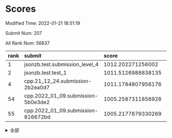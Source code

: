 # Scores

Modified Time: 2022-01-21 18:51:19

Submit Num: 207

All Rank Num: 56837

| rank |               submit               |       score        |       sigma        | pk_num |
| :--- | :--------------------------------- | :----------------- | :----------------- | :----- |
| 1    | jsonzb.test.submission_level_4     | 1012.202271256002  | 0.8115772205012913 | 1100   |
| 2    | jsonzb.test.test_1                 | 1011.5126988838135 | 0.7873083139819375 | 1099   |
| 4    | cpp.21_12_24.submission-2b2ea0d7   | 1011.1784807956176 | 0.7988644370636875 | 1096   |
| 54   | cpp.2022_01_09.submission-5b0e3de2 | 1005.2587311856926 | 0.7234522694670177 | 1100   |
| 55   | cpp.2022_01_09.submission-816672bd | 1005.2177879330269 | 0.7060425083470898 | 1099   |


<details>
<summary>全部</summary>

| rank |                 submit                 |       score        |       sigma        | pk_num |
| :--- | :------------------------------------- | :----------------- | :----------------- | :----- |
| 1    | jsonzb.test.submission_level_4         | 1012.202271256002  | 0.8115772205012913 | 1100   |
| 2    | jsonzb.test.test_1                     | 1011.5126988838135 | 0.7873083139819375 | 1099   |
| 3    | gobigger.level_3.submission_level_3_0  | 1011.2749003138067 | 0.8028176145685809 | 1097   |
| 4    | cpp.21_12_24.submission-2b2ea0d7       | 1011.1784807956176 | 0.7988644370636875 | 1096   |
| 5    | gobigger.level_3.submission_level_3_27 | 1011.1095539419406 | 0.7687987023492264 | 1097   |
| 6    | gobigger.level_3.submission_level_3_15 | 1010.9531156420043 | 0.783367914686957  | 1104   |
| 7    | gobigger.level_3.submission_level_3_35 | 1010.885254057446  | 0.7904468892199349 | 1102   |
| 8    | gobigger.level_3.submission_level_3_44 | 1010.8432955959036 | 0.766018157302348  | 1092   |
| 9    | gobigger.level_3.submission_level_3_9  | 1010.7576832780886 | 0.759836743752574  | 1101   |
| 10   | gobigger.level_3.submission_level_3_4  | 1010.7412688238729 | 0.7872769136221699 | 1098   |
| 11   | gobigger.level_3.submission_level_3_42 | 1010.6775688939773 | 0.783652473121096  | 1099   |
| 12   | gobigger.level_3.submission_level_3_19 | 1010.6603514470683 | 0.7560720749581424 | 1097   |
| 13   | gobigger.level_3.submission_level_3_13 | 1010.5427998675704 | 0.7675928137981675 | 1101   |
| 14   | gobigger.level_3.submission_level_3_11 | 1010.2482015912296 | 0.7537962158239151 | 1094   |
| 15   | gobigger.level_3.submission_level_3_2  | 1010.2283343193783 | 0.7599330008166439 | 1097   |
| 16   | gobigger.level_3.submission_level_3_38 | 1010.1481189293313 | 0.7458003305498407 | 1096   |
| 17   | gobigger.level_3.submission_level_3_48 | 1010.0957418314022 | 0.772446914333412  | 1095   |
| 18   | gobigger.level_3.submission_level_3_18 | 1010.0787680037446 | 0.7725958356311603 | 1096   |
| 19   | gobigger.level_3.submission_level_3_47 | 1010.0594787749493 | 0.7772425213755583 | 1100   |
| 20   | gobigger.level_3.submission_level_3_26 | 1010.036536714544  | 0.762110754480813  | 1098   |
| 21   | gobigger.level_3.submission_level_3_16 | 1009.9012816222478 | 0.7626063592481109 | 1098   |
| 22   | gobigger.level_3.submission_level_3_14 | 1009.8757503292844 | 0.7492285342433681 | 1096   |
| 23   | gobigger.level_3.submission_level_3_41 | 1009.8744060365193 | 0.7368036410788334 | 1100   |
| 24   | gobigger.level_3.submission_level_3_30 | 1009.8738389525209 | 0.745161261673326  | 1095   |
| 25   | gobigger.level_3.submission_level_3_7  | 1009.8483745441918 | 0.7457650513003652 | 1100   |
| 26   | gobigger.level_3.submission_level_3_6  | 1009.799970675679  | 0.7725086807597158 | 1096   |
| 27   | gobigger.level_3.submission_level_3_1  | 1009.7978802702999 | 0.7619776929966561 | 1097   |
| 28   | gobigger.level_3.submission_level_3_24 | 1009.7820970164801 | 0.7722855996853829 | 1099   |
| 29   | gobigger.level_3.submission_level_3_39 | 1009.7786518010544 | 0.7618453318671954 | 1107   |
| 30   | gobigger.level_3.submission_level_3_40 | 1009.7733151638496 | 0.7544362675435494 | 1100   |
| 31   | gobigger.level_3.submission_level_3_12 | 1009.7435004350718 | 0.7625519861949402 | 1099   |
| 32   | gobigger.level_3.submission_level_3_43 | 1009.7201517971467 | 0.7440873039979448 | 1099   |
| 33   | gobigger.level_3.submission_level_3_49 | 1009.6513891955174 | 0.7650190288305012 | 1097   |
| 34   | gobigger.level_3.submission_level_3_34 | 1009.6320073095283 | 0.7758038833520748 | 1096   |
| 35   | gobigger.level_3.submission_level_3_46 | 1009.5607198156389 | 0.7443838196245024 | 1103   |
| 36   | gobigger.level_3.submission_level_3_8  | 1009.4097986720212 | 0.7526563990524467 | 1097   |
| 37   | gobigger.level_3.submission_level_3_29 | 1009.4049266485231 | 0.7524176193784555 | 1098   |
| 38   | gobigger.level_3.submission_level_3_23 | 1009.3909956705986 | 0.7736376853577883 | 1099   |
| 39   | gobigger.level_3.submission_level_3_3  | 1009.3181770092114 | 0.7596466070815017 | 1094   |
| 40   | gobigger.level_3.submission_level_3_45 | 1009.3149146796688 | 0.7614817213211231 | 1098   |
| 41   | gobigger.level_3.submission_level_3_28 | 1009.3134644701291 | 0.7189111307901563 | 1101   |
| 42   | gobigger.level_3.submission_level_3_17 | 1009.3059142908073 | 0.7541102055523304 | 1096   |
| 43   | gobigger.level_3.submission_level_3_33 | 1009.2834898839557 | 0.735528565454955  | 1099   |
| 44   | gobigger.level_3.submission_level_3_25 | 1009.257251141116  | 0.793780434201908  | 1100   |
| 45   | gobigger.level_3.submission_level_3_20 | 1009.1760918662866 | 0.7441713954038178 | 1099   |
| 46   | gobigger.level_3.submission_level_3_31 | 1009.0415800920989 | 0.7654522413950462 | 1096   |
| 47   | gobigger.level_3.submission_level_3_21 | 1008.9352363118263 | 0.741562643014685  | 1101   |
| 48   | gobigger.level_3.submission_level_3_10 | 1008.6266672389372 | 0.7324393578377654 | 1097   |
| 49   | gobigger.level_3.submission_level_3_37 | 1008.4959801518734 | 0.7767282328637266 | 1096   |
| 50   | gobigger.level_3.submission_level_3_32 | 1008.4529384161721 | 0.7475106915299421 | 1093   |
| 51   | gobigger.level_3.submission_level_3_5  | 1008.1588310707807 | 0.7542315188701381 | 1093   |
| 52   | gobigger.level_3.submission_level_3_22 | 1008.1113206399853 | 0.7467802215888967 | 1101   |
| 53   | gobigger.level_3.submission_level_3_36 | 1007.3556058467428 | 0.7466581389395857 | 1100   |
| 54   | cpp.2022_01_09.submission-5b0e3de2     | 1005.2587311856926 | 0.7234522694670177 | 1100   |
| 55   | cpp.2022_01_09.submission-816672bd     | 1005.2177879330269 | 0.7060425083470898 | 1099   |
| 56   | gobigger.level_1.submission_level_1_3  | 1004.7542185642405 | 0.714436135958178  | 1099   |
| 57   | gobigger.level_1.submission_level_1_20 | 1004.6719899937087 | 0.7182669174568024 | 1095   |
| 58   | gobigger.level_1.submission_level_1_47 | 1004.4947364684633 | 0.7233089955652932 | 1098   |
| 59   | gobigger.level_1.submission_level_1_34 | 1004.3696887078165 | 0.7090497914402252 | 1096   |
| 60   | gobigger.level_1.submission_level_1_30 | 1004.1698907408886 | 0.7235157761443485 | 1103   |
| 61   | gobigger.level_1.submission_level_1_49 | 1004.1150832472697 | 0.7193874055367006 | 1094   |
| 62   | gobigger.level_1.submission_level_1_41 | 1004.0480476596306 | 0.7217087032104544 | 1099   |
| 63   | gobigger.level_1.submission_level_1_25 | 1004.032277100477  | 0.7234649793438725 | 1100   |
| 64   | gobigger.level_1.submission_level_1_29 | 1004.0243467473978 | 0.7207619499671597 | 1101   |
| 65   | gobigger.level_1.submission_level_1_9  | 1003.9826768744259 | 0.7188657127219823 | 1102   |
| 66   | gobigger.level_1.submission_level_1_31 | 1003.9625302333933 | 0.719221912737471  | 1105   |
| 67   | gobigger.level_1.submission_level_1_17 | 1003.9282520107963 | 0.7078979927307661 | 1100   |
| 68   | gobigger.level_1.submission_level_1_11 | 1003.7550469664408 | 0.7085512607201281 | 1094   |
| 69   | gobigger.level_1.submission_level_1_35 | 1003.7416103501905 | 0.7317765834952195 | 1097   |
| 70   | gobigger.level_1.submission_level_1_32 | 1003.6151645609157 | 0.7105910408778647 | 1099   |
| 71   | gobigger.level_1.submission_level_1_26 | 1003.5077585717505 | 0.718355428518131  | 1099   |
| 72   | gobigger.level_1.submission_level_1_12 | 1003.5006657467478 | 0.7084450470257071 | 1101   |
| 73   | gobigger.level_1.submission_level_1_48 | 1003.4790417232731 | 0.7162325891398438 | 1093   |
| 74   | gobigger.level_1.submission_level_1_7  | 1003.44000398811   | 0.7259865434475441 | 1101   |
| 75   | gobigger.level_1.submission_level_1_40 | 1003.3994682519578 | 0.7161616604231581 | 1098   |
| 76   | gobigger.level_1.submission_level_1_28 | 1003.3751539964046 | 0.7024437176853331 | 1096   |
| 77   | gobigger.level_1.submission_level_1_27 | 1003.2889782536269 | 0.7138619642524409 | 1102   |
| 78   | gobigger.level_1.submission_level_1_33 | 1003.2695032318699 | 0.7209323364775909 | 1095   |
| 79   | gobigger.level_1.submission_level_1_45 | 1003.2587800230268 | 0.722955910937691  | 1101   |
| 80   | gobigger.level_1.submission_level_1_6  | 1003.2314350605523 | 0.7269121324545794 | 1095   |
| 81   | gobigger.level_1.submission_level_1_46 | 1003.2284349032308 | 0.7016913554956333 | 1097   |
| 82   | gobigger.level_1.submission_level_1_23 | 1003.2033118501167 | 0.7176402784710978 | 1097   |
| 83   | gobigger.level_1.submission_level_1_24 | 1003.1805041201288 | 0.7259041052064857 | 1096   |
| 84   | gobigger.level_1.submission_level_1_13 | 1003.134701418919  | 0.7229327427707568 | 1098   |
| 85   | gobigger.level_1.submission_level_1_22 | 1003.1200669386238 | 0.7181255203180169 | 1101   |
| 86   | gobigger.level_1.submission_level_1_43 | 1003.1170957128495 | 0.7108014215739038 | 1097   |
| 87   | gobigger.level_1.submission_level_1_37 | 1003.0552730296099 | 0.7170331051094161 | 1098   |
| 88   | gobigger.level_1.submission_level_1_21 | 1002.940396920728  | 0.7208291131752841 | 1099   |
| 89   | gobigger.level_1.submission_level_1_2  | 1002.9213424085289 | 0.7102466561117965 | 1096   |
| 90   | gobigger.level_1.submission_level_1_18 | 1002.8982136557875 | 0.7165143201407269 | 1096   |
| 91   | gobigger.level_1.submission_level_1_10 | 1002.8697741363953 | 0.7141649960209976 | 1090   |
| 92   | gobigger.level_1.submission_level_1_5  | 1002.7579835699106 | 0.7142516612386698 | 1099   |
| 93   | gobigger.level_1.submission_level_1_8  | 1002.7410527987236 | 0.7136934078789028 | 1098   |
| 94   | gobigger.level_1.submission_level_1_16 | 1002.7296983348291 | 0.7143426211784404 | 1096   |
| 95   | gobigger.level_1.submission_level_1_15 | 1002.7108992886555 | 0.7251964389716853 | 1101   |
| 96   | gobigger.level_1.submission_level_1_42 | 1002.6601246989587 | 0.7050681526214269 | 1100   |
| 97   | gobigger.level_1.submission_level_1_44 | 1002.6391201216798 | 0.7081257694399469 | 1096   |
| 98   | gobigger.level_1.submission_level_1_14 | 1002.6389226031173 | 0.7213845060781129 | 1103   |
| 99   | gobigger.level_1.submission_level_1_0  | 1002.5059946936248 | 0.7124171584025621 | 1100   |
| 100  | gobigger.level_1.submission_level_1_39 | 1002.4245715115001 | 0.7272448531184421 | 1095   |
| 101  | gobigger.level_1.submission_level_1_36 | 1002.222542550081  | 0.7163335504948722 | 1094   |
| 102  | gobigger.level_1.submission_level_1_38 | 1002.2032411989987 | 0.7217189092171628 | 1098   |
| 103  | gobigger.level_1.submission_level_1_1  | 1002.1577573274596 | 0.7036521672226983 | 1101   |
| 104  | gobigger.level_1.submission_level_1_4  | 1002.1530020280222 | 0.7321412224615516 | 1101   |
| 105  | gobigger.level_1.submission_level_1_19 | 1002.0667824467864 | 0.7149806079151916 | 1096   |
| 106  | gobigger.random.submission_random_8    | 997.5088016305353  | 0.7049573596400631 | 1098   |
| 107  | gobigger.random.submission_random_32   | 997.1545620538558  | 0.705770082263684  | 1096   |
| 108  | gobigger.random.submission_random_39   | 997.101266111411   | 0.7038911583437605 | 1095   |
| 109  | gobigger.random.submission_random_24   | 997.0266237367648  | 0.7023614051195111 | 1094   |
| 110  | gobigger.random.submission_random_2    | 997.0211740054485  | 0.7133521925203882 | 1098   |
| 111  | gobigger.random.submission_random_31   | 996.9144781003583  | 0.6968723308010487 | 1101   |
| 112  | gobigger.random.submission_random_7    | 996.8793923031136  | 0.723660221430778  | 1091   |
| 113  | gobigger.random.submission_random_20   | 996.8576089710494  | 0.7100298708418755 | 1098   |
| 114  | gobigger.random.submission_random_48   | 996.8030664459664  | 0.7122384648293432 | 1099   |
| 115  | gobigger.random.submission_random_15   | 996.7068379970653  | 0.7017472776233687 | 1100   |
| 116  | gobigger.random.submission_random_27   | 996.6182652644122  | 0.7161504595457909 | 1096   |
| 117  | gobigger.random.submission_random_25   | 996.615996542367   | 0.699108465820564  | 1107   |
| 118  | gobigger.random.submission_random_14   | 996.4730130258445  | 0.7230629791566133 | 1103   |
| 119  | gobigger.random.submission_random_38   | 996.4675591555447  | 0.7115499279110632 | 1091   |
| 120  | gobigger.random.submission_random_9    | 996.4611522306491  | 0.7059576232928959 | 1102   |
| 121  | gobigger.random.submission_random_23   | 996.3827170954833  | 0.7052166863387206 | 1099   |
| 122  | gobigger.random.submission_random_29   | 996.2698639457261  | 0.7106535865896435 | 1097   |
| 123  | gobigger.random.submission_random_35   | 996.2442798813502  | 0.7249104650414082 | 1098   |
| 124  | gobigger.random.submission_random_17   | 996.2299467860742  | 0.7132290728123799 | 1096   |
| 125  | gobigger.random.submission_random_11   | 996.2004780518458  | 0.7051236377207428 | 1101   |
| 126  | gobigger.random.submission_random_42   | 996.1974467097307  | 0.7120424495166576 | 1095   |
| 127  | gobigger.random.submission_random_40   | 996.0546667874105  | 0.7070181375686448 | 1102   |
| 128  | gobigger.random.submission_random_26   | 995.998338538864   | 0.7179323882285523 | 1101   |
| 129  | gobigger.random.submission_random_3    | 995.9730102162528  | 0.6924633001151866 | 1098   |
| 130  | gobigger.random.submission_random_12   | 995.890269614722   | 0.7070274888999845 | 1097   |
| 131  | gobigger.random.submission_random_44   | 995.7809060120466  | 0.7155169765024263 | 1099   |
| 132  | gobigger.random.submission_random_10   | 995.7692352414479  | 0.7057935435832815 | 1099   |
| 133  | gobigger.random.submission_random_22   | 995.7169578621066  | 0.7050544447831487 | 1094   |
| 134  | gobigger.random.submission_random_41   | 995.7089502582121  | 0.7135737080400275 | 1095   |
| 135  | gobigger.random.submission_random_33   | 995.6842116099062  | 0.7284821181562294 | 1101   |
| 136  | gobigger.random.submission_random_19   | 995.6825155782665  | 0.7138902599206524 | 1100   |
| 137  | gobigger.random.submission_random_21   | 995.6052203851954  | 0.7111631749951133 | 1098   |
| 138  | gobigger.random.submission_random_6    | 995.5631792118193  | 0.7230847518311633 | 1096   |
| 139  | gobigger.random.submission_random_49   | 995.5607479942934  | 0.7059338931664321 | 1101   |
| 140  | gobigger.random.submission_random_0    | 995.5447465116655  | 0.7263151345239109 | 1097   |
| 141  | gobigger.random.submission_random_18   | 995.5408360717422  | 0.7088072939277781 | 1100   |
| 142  | gobigger.random.submission_random_43   | 995.5094353260037  | 0.7058545420121247 | 1094   |
| 143  | gobigger.random.submission_random_47   | 995.4998860883135  | 0.7103224647893914 | 1097   |
| 144  | gobigger.random.submission_random_1    | 995.492437526058   | 0.7161243498038976 | 1098   |
| 145  | gobigger.random.submission_random_37   | 995.4707722275657  | 0.6959208172344916 | 1100   |
| 146  | gobigger.random.submission_random_46   | 995.4025307489043  | 0.7105732747857272 | 1098   |
| 147  | gobigger.random.submission_random_30   | 995.3936076339044  | 0.719959683001335  | 1096   |
| 148  | gobigger.random.submission_random_36   | 995.3701940498535  | 0.7119702123694942 | 1101   |
| 149  | gobigger.random.submission_random_45   | 995.2700108370465  | 0.7109163634283263 | 1098   |
| 150  | gobigger.random.submission_random_16   | 995.1968767806084  | 0.7101821912219046 | 1094   |
| 151  | gobigger.random.submission_random_13   | 995.076086084231   | 0.7369054145686237 | 1096   |
| 152  | gobigger.random.submission_random_5    | 994.9071305108035  | 0.7227878087441022 | 1099   |
| 153  | gobigger.random.submission_random_28   | 994.803906816405   | 0.7185664520883193 | 1097   |
| 154  | gobigger.random.submission_random_4    | 994.2074301878973  | 0.726608261150986  | 1100   |
| 155  | gobigger.random.submission_random_34   | 993.9979303839779  | 0.7305836487724849 | 1102   |
| 156  | gobigger.level_2.submission_level_2_10 | 993.9178158137765  | 0.729163068726134  | 1098   |
| 157  | gobigger.level_2.submission_level_2_35 | 993.7122810903564  | 0.7287954909455224 | 1099   |
| 158  | gobigger.level_2.submission_level_2_5  | 993.7090150309162  | 0.7417686068118374 | 1097   |
| 159  | gobigger.level_2.submission_level_2_12 | 993.3443756317154  | 0.7290784861218613 | 1101   |
| 160  | gobigger.level_2.submission_level_2_44 | 993.2641073483577  | 0.744526810636392  | 1097   |
| 161  | gobigger.level_2.submission_level_2_20 | 993.0364976520553  | 0.7429251033383624 | 1102   |
| 162  | gobigger.level_2.submission_level_2_4  | 992.968224984775   | 0.7356936964555134 | 1098   |
| 163  | gobigger.level_2.submission_level_2_0  | 992.9458425680174  | 0.7436131182329969 | 1099   |
| 164  | gobigger.level_2.submission_level_2_40 | 992.9236099760841  | 0.7343195970270123 | 1102   |
| 165  | gobigger.level_2.submission_level_2_34 | 992.775987952258   | 0.7259564734007719 | 1098   |
| 166  | gobigger.level_2.submission_level_2_24 | 992.7637869589121  | 0.7341350000328044 | 1095   |
| 167  | gobigger.level_2.submission_level_2_6  | 992.7368155778972  | 0.7495592640967709 | 1101   |
| 168  | gobigger.level_2.submission_level_2_36 | 992.7062864890732  | 0.751623117869884  | 1100   |
| 169  | gobigger.level_2.submission_level_2_22 | 992.6177480094019  | 0.735345077273627  | 1099   |
| 170  | gobigger.level_2.submission_level_2_21 | 992.5924722661389  | 0.7234406490041754 | 1099   |
| 171  | gobigger.level_2.submission_level_2_15 | 992.5163952464236  | 0.7396801705620889 | 1100   |
| 172  | gobigger.level_2.submission_level_2_45 | 992.4374105093035  | 0.7409503697016867 | 1101   |
| 173  | gobigger.level_2.submission_level_2_43 | 992.3829156051814  | 0.7340673988107931 | 1100   |
| 174  | gobigger.level_2.submission_level_2_32 | 992.3589314613968  | 0.7326068708856424 | 1097   |
| 175  | gobigger.level_2.submission_level_2_49 | 992.3570596705152  | 0.7547154863459249 | 1100   |
| 176  | gobigger.level_2.submission_level_2_31 | 992.2902758403714  | 0.7662697046755362 | 1094   |
| 177  | gobigger.level_2.submission_level_2_17 | 992.2624941424885  | 0.7334393778978855 | 1104   |
| 178  | gobigger.level_2.submission_level_2_29 | 992.2248716154872  | 0.7458976261222156 | 1103   |
| 179  | gobigger.level_2.submission_level_2_23 | 992.179873128717   | 0.7309992397324306 | 1096   |
| 180  | gobigger.level_2.submission_level_2_39 | 992.1452968971746  | 0.7423531037341412 | 1102   |
| 181  | gobigger.level_2.submission_level_2_7  | 992.1250254017243  | 0.7341972720653831 | 1099   |
| 182  | gobigger.level_2.submission_level_2_1  | 992.0895817316731  | 0.7413050681188091 | 1096   |
| 183  | gobigger.level_2.submission_level_2_9  | 992.0597413301266  | 0.7476693440258251 | 1098   |
| 184  | gobigger.level_2.submission_level_2_33 | 992.0501725239569  | 0.732204868902029  | 1096   |
| 185  | gobigger.level_2.submission_level_2_41 | 991.952109920035   | 0.7620427485561608 | 1090   |
| 186  | gobigger.level_2.submission_level_2_46 | 991.9449937447966  | 0.7578205649414919 | 1101   |
| 187  | gobigger.level_2.submission_level_2_38 | 991.8415479332739  | 0.7324623452961485 | 1101   |
| 188  | gobigger.level_2.submission_level_2_42 | 991.8194773405858  | 0.7626193116708349 | 1098   |
| 189  | gobigger.level_2.submission_level_2_2  | 991.7556999506207  | 0.7629305813142897 | 1100   |
| 190  | gobigger.level_2.submission_level_2_37 | 991.7429830230412  | 0.7548125516524402 | 1098   |
| 191  | gobigger.level_2.submission_level_2_26 | 991.6097410543022  | 0.7544750569100599 | 1098   |
| 192  | gobigger.level_2.submission_level_2_14 | 991.5695912613855  | 0.7418530988059328 | 1098   |
| 193  | gobigger.level_2.submission_level_2_11 | 991.4834545492218  | 0.7351087262042189 | 1104   |
| 194  | gobigger.level_2.submission_level_2_18 | 991.4653105645618  | 0.7477526117082233 | 1100   |
| 195  | gobigger.level_2.submission_level_2_30 | 991.3419419111104  | 0.752057796577405  | 1098   |
| 196  | gobigger.level_2.submission_level_2_48 | 991.3111568079619  | 0.7505563402831562 | 1096   |
| 197  | gobigger.level_2.submission_level_2_8  | 991.2385728501837  | 0.7568710821809985 | 1101   |
| 198  | gobigger.level_2.submission_level_2_13 | 991.1181657595507  | 0.76502617165945   | 1098   |
| 199  | gobigger.level_2.submission_level_2_3  | 991.0956934111147  | 0.7408670670153964 | 1099   |
| 200  | gobigger.level_2.submission_level_2_16 | 991.0498863854374  | 0.7410854142923343 | 1095   |
| 201  | gobigger.level_2.submission_level_2_19 | 991.0137063467107  | 0.7719428391823794 | 1096   |
| 202  | gobigger.level_2.submission_level_2_25 | 990.8286706474323  | 0.7272777299774547 | 1101   |
| 203  | gobigger.level_2.submission_level_2_28 | 990.4662372124437  | 0.7447278564601028 | 1099   |
| 204  | gobigger.level_2.submission_level_2_47 | 990.2963914097422  | 0.7608159636811797 | 1101   |
| 205  | gobigger.level_2.submission_level_2_27 | 990.026919857472   | 0.7682879658720284 | 1099   |
| 206  | gobigger.none.submission_none_0        | 977.6178854988294  | 1.3102834642124581 | 1103   |
| 207  | gobigger.none.submission_none_1        | 976.3195337630432  | 1.400940734465048  | 1099   |

</details>